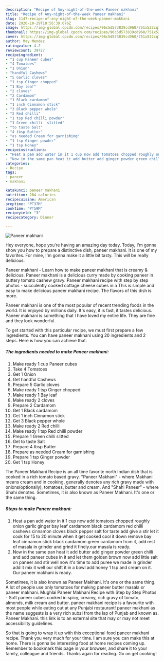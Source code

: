 ```yaml
---
description: "Recipe of Any-night-of-the-week Paneer makhani"
title: "Recipe of Any-night-of-the-week Paneer makhani"
slug: 1147-recipe-of-any-night-of-the-week-paneer-makhani
date: 2020-10-29T18:56:30.076Z
image: https://img-global.cpcdn.com/recipes/96c5d573839cd960/751x532cq70/paneer-makhani-recipe-main-photo.jpg
thumbnail: https://img-global.cpcdn.com/recipes/96c5d573839cd960/751x532cq70/paneer-makhani-recipe-main-photo.jpg
cover: https://img-global.cpcdn.com/recipes/96c5d573839cd960/751x532cq70/paneer-makhani-recipe-main-photo.jpg
author: May Mendez
ratingvalue: 4.2
reviewcount: 39727
recipeingredient:
- "1 cup Paneer cubes"
- "4 Tomatoes"
- "1 Onion"
- "handful Cashews"
- "5 Garlic cloves"
- "1 tsp Ginger chopped"
- "1 Bay leaf"
- "2 cloves"
- "2 Cardamom"
- "1 Black cardamom"
- "1 inch Cinnamon stick"
- "3 Black pepper whole"
- "2 Red chilli"
- "1 tsp Red chilli powder"
- "1 Green chilli  slitted"
- "to taste Salt"
- "4 tbsp Butter"
- "as needed Cream for garnishing"
- "1 tsp Ginger powder"
- "1 tsp Honey"
recipeinstructions:
- "Heat a pan add water in it 1 cup now add tomatoes chopped roughly onion garlic ginger bay leaf cardamom black cardamom red chilli cashews cinnamon cloves black pepper salt for taste add give a stir let it cook for 15 to 20 minute.when it get cooked cool it down remove bay leaf cinnamon stick black cardamom green cardamom from it, add rest of masala in grinder and grind it finely.our masala is ready."
- "Now in the same pan heat it add butter add ginger powder green chilli and add paneer cubes in it and let them golden brown now add little salt on paneer and stir well now it&#39;s time to add puree we made in grinder add it mix it well our shift it in a bowl add honey 1 tsp and cream on it. Our paneer makhani is ready."
categories:
- Recipe
tags:
- paneer
- makhani

katakunci: paneer makhani 
nutrition: 284 calories
recipecuisine: American
preptime: "PT37M"
cooktime: "PT59M"
recipeyield: "3"
recipecategory: Dinner

---
```



![Paneer makhani](https://img-global.cpcdn.com/recipes/96c5d573839cd960/751x532cq70/paneer-makhani-recipe-main-photo.jpg)

Hey everyone, hope you're having an amazing day today. Today, I'm gonna show you how to prepare a distinctive dish, paneer makhani. It is one of my favorites. For mine, I'm gonna make it a little bit tasty. This will be really delicious.

Paneer makhani - Learn how to make paneer makhani that is creamy &amp; delicious. Paneer makhani is a delicious curry made by cooking paneer in buttery tomato cashew gravy. Paneer makhani recipe with step by step photos - succulently cooked cottage cheese cubes in a This is simple and easy to make delicious paneer makhani recipe. The flavors of this dish is more.

Paneer makhani is one of the most popular of recent trending foods in the world. It is enjoyed by millions daily. It's easy, it is fast, it tastes delicious. Paneer makhani is something that I have loved my entire life. They are fine and they look wonderful.


To get started with this particular recipe, we must first prepare a few ingredients. You can have paneer makhani using 20 ingredients and 2 steps. Here is how you can achieve that.

<!--inarticleads1-->

##### The ingredients needed to make Paneer makhani:

1. Make ready 1 cup Paneer cubes
1. Take 4 Tomatoes
1. Get 1 Onion
1. Get handful Cashews
1. Prepare 5 Garlic cloves
1. Make ready 1 tsp Ginger chopped
1. Make ready 1 Bay leaf
1. Make ready 2 cloves
1. Prepare 2 Cardamom
1. Get 1 Black cardamom
1. Get 1 inch Cinnamon stick
1. Get 3 Black pepper whole
1. Make ready 2 Red chilli
1. Make ready 1 tsp Red chilli powder
1. Prepare 1 Green chilli  slitted
1. Get to taste Salt
1. Prepare 4 tbsp Butter
1. Prepare as needed Cream for garnishing
1. Prepare 1 tsp Ginger powder
1. Get 1 tsp Honey


The Paneer Makhani Recipe is an all time favorite north Indian dish that is cooked in a rich tomato based gravy. &#34;Paneer Makhani&#34; - where Makhani means cream and in cooking, generally denotes any rich gravy made with onions(optionally), tomatoes, butter and cream. And &#34;Shahi Paneer&#34; - where Shahi denotes. Sometimes, it is also known as Paneer Makhani. It&#39;s one or the same thing. 

<!--inarticleads2-->

##### Steps to make Paneer makhani:

1. Heat a pan add water in it 1 cup now add tomatoes chopped roughly onion garlic ginger bay leaf cardamom black cardamom red chilli cashews cinnamon cloves black pepper salt for taste add give a stir let it cook for 15 to 20 minute.when it get cooked cool it down remove bay leaf cinnamon stick black cardamom green cardamom from it, add rest of masala in grinder and grind it finely.our masala is ready.
1. Now in the same pan heat it add butter add ginger powder green chilli and add paneer cubes in it and let them golden brown now add little salt on paneer and stir well now it&#39;s time to add puree we made in grinder add it mix it well our shift it in a bowl add honey 1 tsp and cream on it. Our paneer makhani is ready.


Sometimes, it is also known as Paneer Makhani. It&#39;s one or the same thing. A lot of people use only tomatoes for making paneer butter masala or paneer makhani. Mughlai Paneer Makhani Recipe with Step by Step Photos - Soft paneer cubes cooked in spicy, creamy, rich gravy of tomato, almonds, milk cream and butter. paneer makhani recipe is a favourite with most people while eating out at any Punjabi restaurant! paneer makhani as the name suggests is a very rich subzi from the lap of Punjab and known as. Paneer Makhani. this link is to an external site that may or may not meet accessibility guidelines. 

So that is going to wrap it up with this exceptional food paneer makhani recipe. Thank you very much for your time. I am sure you can make this at home. There is gonna be interesting food at home recipes coming up. Remember to bookmark this page in your browser, and share it to your family, colleague and friends. Thanks again for reading. Go on get cooking!
